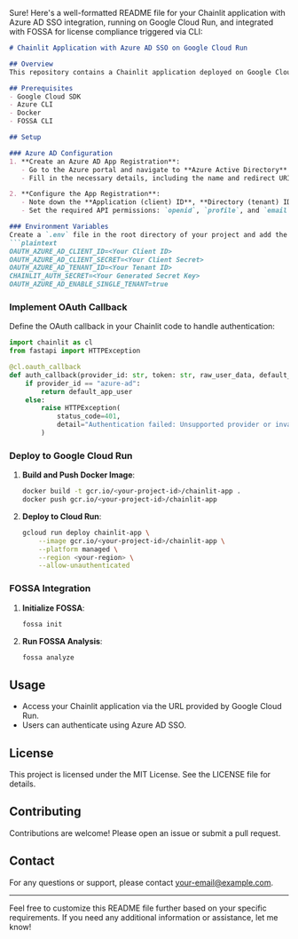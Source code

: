 Sure! Here's a well-formatted README file for your Chainlit application with Azure AD SSO integration, running on Google Cloud Run, and integrated with FOSSA for license compliance triggered via CLI:

```markdown
# Chainlit Application with Azure AD SSO on Google Cloud Run

## Overview
This repository contains a Chainlit application deployed on Google Cloud Run with Single Sign-On (SSO) integration using Azure Active Directory (Azure AD). Additionally, the project is integrated with FOSSA for license compliance checks triggered via CLI.

## Prerequisites 
- Google Cloud SDK
- Azure CLI
- Docker
- FOSSA CLI

## Setup

### Azure AD Configuration
1. **Create an Azure AD App Registration**:
   - Go to the Azure portal and navigate to **Azure Active Directory** > **App registrations** > **New registration**.
   - Fill in the necessary details, including the name and redirect URI (`http://localhost:8080/auth/oauth/azure-ad/callback` for local development).

2. **Configure the App Registration**:
   - Note down the **Application (client) ID**, **Directory (tenant) ID**, and **Client secret**.
   - Set the required API permissions: `openid`, `profile`, and `email`.

### Environment Variables
Create a `.env` file in the root directory of your project and add the following environment variables:
```plaintext
OAUTH_AZURE_AD_CLIENT_ID=<Your Client ID>
OAUTH_AZURE_AD_CLIENT_SECRET=<Your Client Secret>
OAUTH_AZURE_AD_TENANT_ID=<Your Tenant ID>
CHAINLIT_AUTH_SECRET=<Your Generated Secret Key>
OAUTH_AZURE_AD_ENABLE_SINGLE_TENANT=true
```

### Implement OAuth Callback
Define the OAuth callback in your Chainlit code to handle authentication:
```python
import chainlit as cl
from fastapi import HTTPException

@cl.oauth_callback
def auth_callback(provider_id: str, token: str, raw_user_data, default_app_user):
    if provider_id == "azure-ad":
        return default_app_user
    else:
        raise HTTPException(
            status_code=401,
            detail="Authentication failed: Unsupported provider or invalid token.",
        )
```

### Deploy to Google Cloud Run
1. **Build and Push Docker Image**:
   ```bash
   docker build -t gcr.io/<your-project-id>/chainlit-app .
   docker push gcr.io/<your-project-id>/chainlit-app
   ```

2. **Deploy to Cloud Run**:
   ```bash
   gcloud run deploy chainlit-app \
       --image gcr.io/<your-project-id>/chainlit-app \
       --platform managed \
       --region <your-region> \
       --allow-unauthenticated
   ```

### FOSSA Integration
1. **Initialize FOSSA**:
   ```bash
   fossa init
   ```

2. **Run FOSSA Analysis**:
   ```bash
   fossa analyze
   ```

## Usage
- Access your Chainlit application via the URL provided by Google Cloud Run.
- Users can authenticate using Azure AD SSO.

## License
This project is licensed under the MIT License. See the LICENSE file for details.

## Contributing
Contributions are welcome! Please open an issue or submit a pull request.

## Contact
For any questions or support, please contact your-email@example.com.

---

Feel free to customize this README file further based on your specific requirements. If you need any additional information or assistance, let me know!
